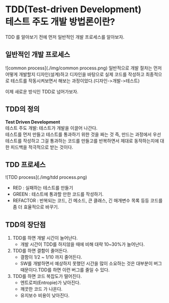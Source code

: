 # **TDD(Test-driven Development)**<br>테스트 주도 개발 방법론이란?
TDD 를 알아보기 전에 먼저 일반적인 개발 프로세스를 알아보자.  
## 일반적인 개발 프로세스  
![common process](./img/common process.png) 
일반적으로 개발 절차는 먼저 어떻게 개발할지 디자인(설계)하고 디자인을 바탕으로 실제 코드를 작성하고 최종적으로 테스트를 작동시켜보면서 해보는 과정이었다.(디자인->개발->테스트)  
  
이제 새로운 방식인 TDD로 넘어가보자.  
## TDD의 정의  
**Test Driven Development**  
테스트 주도 개발: 테스트가 개발을 이끌어 나간다.  
테스트를 먼저 만들고 테스트를 통과하기 위한 것을 짜는 것 즉, 만드는 과정에서 우선 테스트를 작성하고 그걸 통과하는 코드를 만들고를 반복하면서 제대로 동작하는지에 대한 피드백을 적극적으로 받는 것이다.  
## TDD 프로세스  
![TDD process](./img/tdd process.png)  
* RED : 실패하는 테스트를 만들기  
* GREEN : 테스트에 통과할 만한 코드를 작성하기.  
* REFACTOR : 반복되는 코드, 긴 메소드, 큰 클래스, 긴 매개변수 목록 등등 코드를 좀 더 효율적으로 바꾸기.  
## TDD의 장단점  
1. TDD를 하면 개발 시간이 늘어난다.  
    * 개발 시간이 TDD를 하지않을 때에 비해 대략 10~30%가 늘어난다.  
2. TDD를 하면 결함이 줄어든다.  
    * 결함이 1/2 ~ 1/10 까지 줄어든다.  
    * SW를 개발하면서 예상하지 못했던 시간을 많이 소요하는 것은 대부분이 버그때문이다.TDD를 하면 이런 버그를 줄일 수 있다.  
3. TDD를 하면 코드 복잡도가 떨어진다.  
    * 엔트로피(Entropie)가 낮아진다.  
    * 깨끗한 코드 가 나온다.
    * 유지보수 비용이 낮아진다.
